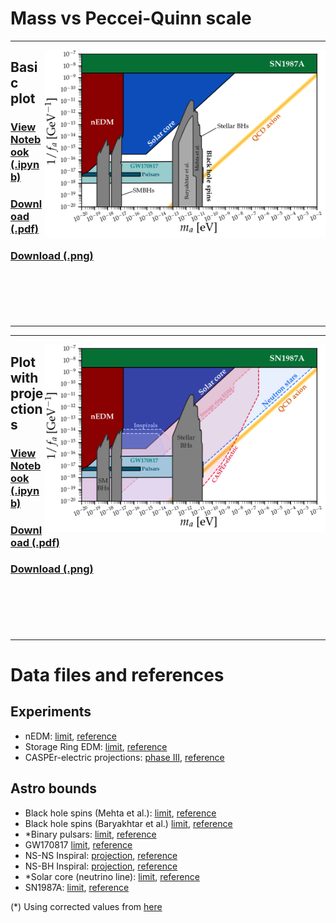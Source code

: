 # Mass vs Peccei-Quinn scale
---
[<img align="right" height="300" src="../plots/plots_png/Axion_fa.png">](https://github.com/cajohare/AxionLimits/raw/master/plots/plots_png/Axion_fa.png)
## Basic plot
### [View Notebook (.ipynb)](https://github.com/cajohare/AxionLimits/blob/master/Axion_fa.ipynb)
### [Download (.pdf)](https://github.com/cajohare/AxionLimits/raw/master/plots/Axion_fa.pdf)
### [Download (.png)](https://github.com/cajohare/AxionLimits/raw/master/plots/plots_png/Axion_fa.png)
### &nbsp;
### &nbsp;
---

---
[<img align="right" height="300" src="../plots/plots_png/Axion_fa_with_Projections.png">](https://github.com/cajohare/AxionLimits/raw/master/plots/plots_png/Axion_fa_with_Projections.png)
## Plot with projections
### [View Notebook (.ipynb)](https://github.com/cajohare/AxionLimits/blob/master/Axion_fa.ipynb)
### [Download (.pdf)](https://github.com/cajohare/AxionLimits/raw/master/plots/Axion_fa.pdf)
### [Download (.png)](https://github.com/cajohare/AxionLimits/raw/master/plots/plots_png/Axion_fa_with_Projections.png)
### &nbsp;
### &nbsp;
---

# Data files and references

## Experiments
* nEDM: [limit](https://github.com/cajohare/AxionLimits/raw/master/limit_data/fa/nEDM.txt), [reference](https://arxiv.org/abs/1708.06367)
* Storage Ring EDM: [limit](https://github.com/cajohare/AxionLimits/raw/master/limit_data/fa/Projections/StorageRingEDM.txt), [reference](https://arxiv.org/abs/1710.05271)
* CASPEr-electric projections: [phase III](https://github.com/cajohare/AxionLimits/raw/master/limit_data/fa/Projections/CASPEr-electric-PhaseIII.txt), [reference](https://arxiv.org/abs/1711.08999)

## Astro bounds
* Black hole spins (Mehta et al.): [limit](https://github.com/cajohare/AxionLimits/raw/master/limit_data/fa/BlackHoleSpins_Mehta.txt), [reference](https://arxiv.org/abs/2011.08693)
* Black hole spins (Baryakhtar et al.) [limit](https://github.com/cajohare/AxionLimits/raw/master/limit_data/fa/BlackHoleSpins_Baryakhtar.txt), [reference](https://arxiv.org/abs/2011.11646)
* *Binary pulsars: [limit](https://github.com/cajohare/AxionLimits/raw/master/limit_data/fa/Pulsar.txt), [reference](https://arxiv.org/abs/1708.08464)
* GW170817 [limit](https://github.com/cajohare/AxionLimits/raw/master/limit_data/fa/GW170817.txt), [reference](https://arxiv.org/abs/2105.13963)
* NS-NS Inspiral: [projection](https://github.com/cajohare/AxionLimits/raw/master/limit_data/fa/Projections/NSNS-Inspiral.txt), [reference](https://arxiv.org/abs/1708.08464)
* NS-BH Inspiral: [projection](https://github.com/cajohare/AxionLimits/raw/master/limit_data/fa/Projections/NSBH-Inspiral.txt), [reference](https://arxiv.org/abs/1708.08464)
* *Solar core (neutrino line): [limit](https://github.com/cajohare/AxionLimits/raw/master/limit_data/fa/SolarCore.txt), [reference](https://arxiv.org/abs/1708.08464)
* SN1987A: [limit](https://github.com/cajohare/AxionLimits/raw/master/limit_data/fa/SN1987A.txt), [reference](https://arxiv.org/abs/hep-ph/0611350)

(*) Using corrected values from [here](https://arxiv.org/abs/2102.00012)
